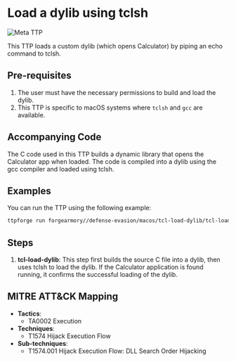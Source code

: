 # Load a dylib using tclsh

![Meta TTP](https://img.shields.io/badge/Meta_TTP-blue)

This TTP loads a custom dylib (which opens Calculator) by piping an echo
command to tclsh.

## Pre-requisites

1. The user must have the necessary permissions to build and load the dylib.
1. This TTP is specific to macOS systems where `tclsh` and `gcc` are available.

## Accompanying Code

The C code used in this TTP builds a dynamic library that opens the
Calculator app when loaded. The code is compiled into a dylib using the gcc
compiler and loaded using tclsh.

## Examples

You can run the TTP using the following example:

```bash
ttpforge run forgearmory//defense-evasion/macos/tcl-load-dylib/tcl-load-dylib.yaml
```

## Steps

1. **tcl-load-dylib**: This step first builds the source C file into a dylib,
   then uses tclsh to load the dylib. If the Calculator application is found
   running, it confirms the successful loading of the dylib.

## MITRE ATT&CK Mapping

- **Tactics**:
  - TA0002 Execution
- **Techniques**:
  - T1574 Hijack Execution Flow
- **Sub-techniques**:
  - T1574.001 Hijack Execution Flow: DLL Search Order Hijacking
